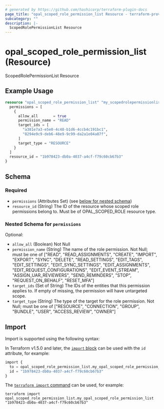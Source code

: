 ```yaml
---
# generated by https://github.com/hashicorp/terraform-plugin-docs
page_title: "opal_scoped_role_permission_list Resource - terraform-provider-opal"
subcategory: ""
description: |-
  ScopedRolePermissionList Resource
---
```


# opal_scoped_role_permission_list (Resource)

ScopedRolePermissionList Resource

## Example Usage

```terraform
resource "opal_scoped_role_permission_list" "my_scopedrolepermissionlist" {
  permissions = [
    {
      allow_all       = true
      permission_name = "READ"
      target_ids = [
        "a381e7a3-e5e0-4c48-b1d6-4ccb4c191bc1",
        "8294e9c9-deb6-48e9-9c99-da2a1e04a87f",
      ]
      target_type = "RESOURCE"
    }
  ]
  resource_id = "1b978423-db0a-4037-a4cf-f79c60cb67b3"
}
```

<!-- schema generated by tfplugindocs -->
## Schema

### Required

- `permissions` (Attributes Set) (see [below for nested schema](#nestedatt--permissions))
- `resource_id` (String) The ID of the resource whose scoped role permissions belong to. Must be of OPAL_SCOPED_ROLE resource type.

<a id="nestedatt--permissions"></a>
### Nested Schema for `permissions`

Optional:

- `allow_all` (Boolean) Not Null
- `permission_name` (String) The name of the role permission. Not Null; must be one of ["READ", "READ_ASSIGNMENTS", "CREATE", "IMPORT", "EXPORT", "SYNC", "DELETE", "READ_SETTINGS", "EDIT_TAGS", "EDIT_SETTINGS", "EDIT_SYNC_SETTINGS", "EDIT_ASSIGNMENTS", "EDIT_REQUEST_CONFIGURATIONS", "EDIT_EVENT_STREAM", "ASSIGN_UAR_REVIEWERS", "SEND_REMINDERS", "STOP", "REQUEST_ON_BEHALF", "RESET_MFA"]
- `target_ids` (Set of String) The IDs of the entities that this permission applies to. If empty of missing, the permission will have untargeted scope.
- `target_type` (String) The type of the target for the role permission. Not Null; must be one of ["RESOURCE", "CONNECTION", "GROUP", "BUNDLE", "USER", "ACCESS_REVIEW", "OWNER"]

## Import

Import is supported using the following syntax:

In Terraform v1.5.0 and later, the [`import` block](https://developer.hashicorp.com/terraform/language/import) can be used with the `id` attribute, for example:

```terraform
import {
  to = opal_scoped_role_permission_list.my_opal_scoped_role_permission_list
  id = "1b978423-db0a-4037-a4cf-f79c60cb67b3"
}
```

The [`terraform import` command](https://developer.hashicorp.com/terraform/cli/commands/import) can be used, for example:

```shell
terraform import opal_scoped_role_permission_list.my_opal_scoped_role_permission_list "1b978423-db0a-4037-a4cf-f79c60cb67b3"
```
